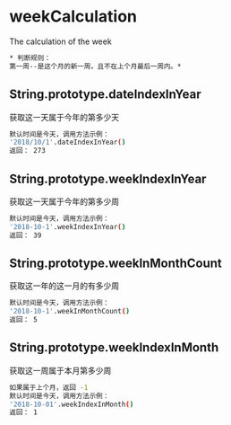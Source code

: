 # weekCalculation
The calculation of the week

``` bash
* 判断规则：
第一周--是这个月的新一周，且不在上个月最后一周内。*
```
## String.prototype.dateIndexInYear

获取这一天属于今年的第多少天

``` bash
默认时间是今天，调用方法示例：
'2018/10/1'.dateIndexInYear()
返回： 273
```
## String.prototype.weekIndexInYear

获取这一天属于今年的第多少周

``` bash
默认时间是今天，调用方法示例：
'2018-10-1'.weekIndexInYear() 
返回： 39
```

## String.prototype.weekInMonthCount

获取这一年的这一月的有多少周

``` bash
默认时间是今天，调用方法示例：
'2018-10-1'.weekInMonthCount() 
返回： 5
```


## String.prototype.weekIndexInMonth

获取这一周属于本月第多少周

``` bash
如果属于上个月，返回 -1
默认时间是今天，调用方法示例：
'2018-10-01'.weekIndexInMonth() 
返回： 1
```
